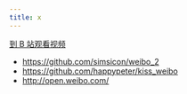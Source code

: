 ```yaml
---
title: x
---
```


[到 B 站观看视频]()

- <https://github.com/simsicon/weibo_2>
- <https://github.com/happypeter/kiss_weibo>
- <http://open.weibo.com/>
